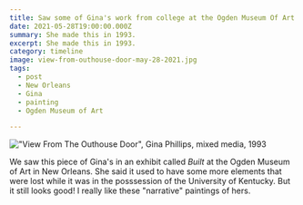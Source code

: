 ```yaml
---
title: Saw some of Gina's work from college at the Ogden Museum Of Art
date: 2021-05-28T19:00:00.000Z
summary: She made this in 1993.
excerpt: She made this in 1993.
category: timeline
image: view-from-outhouse-door-may-28-2021.jpg
tags:
  - post 
  - New Orleans
  - Gina
  - painting
  - Ogden Museum of Art

---
```


!["View From The Outhouse Door", Gina Phillips, mixed media, 1993](/static/img/gina/view-from-outhouse-door-may-28-2021.jpg '"View From The Outhouse Door", Gina Phillips, mixed media, 1993')

We saw this piece of Gina's in an exhibit called _Built_ at the Ogden Museum of Art in New Orleans. She said it used to have some more elements that were lost while it was in the posssession of the University of Kentucky. But it still looks good! I really like these "narrative" paintings of hers.